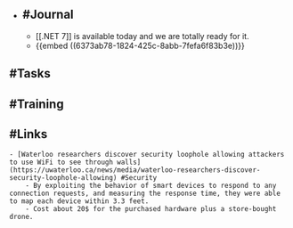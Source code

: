 - ## #Journal
	- [[.NET 7]] is available today and we are totally ready for it.
	- {{embed ((6373ab78-1824-425c-8abb-7fefa6f83b3e))}}
## #Tasks
## #Training
## #Links
	- [Waterloo researchers discover security loophole allowing attackers to use WiFi to see through walls](https://uwaterloo.ca/news/media/waterloo-researchers-discover-security-loophole-allowing) #Security
		- By exploiting the behavior of smart devices to respond to any connection requests, and measuring the response time, they were able to map each device within 3.3 feet.
		- Cost about 20$ for the purchased hardware plus a store-bought drone.